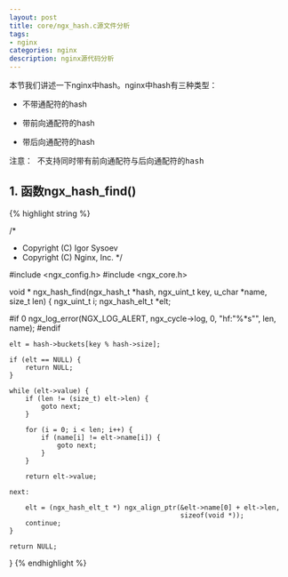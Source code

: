 ```yaml
---
layout: post
title: core/ngx_hash.c源文件分析
tags:
- nginx
categories: nginx
description: nginx源代码分析
---
```



本节我们讲述一下nginx中hash。nginx中hash有三种类型：

* 不带通配符的hash

* 带前向通配符的hash

* 带后向通配符的hash

<pre>
注意： 不支持同时带有前向通配符与后向通配符的hash
</pre>


<!-- more -->

## 1. 函数ngx_hash_find()
{% highlight string %}

/*
 * Copyright (C) Igor Sysoev
 * Copyright (C) Nginx, Inc.
 */


#include <ngx_config.h>
#include <ngx_core.h>


void *
ngx_hash_find(ngx_hash_t *hash, ngx_uint_t key, u_char *name, size_t len)
{
    ngx_uint_t       i;
    ngx_hash_elt_t  *elt;

#if 0
    ngx_log_error(NGX_LOG_ALERT, ngx_cycle->log, 0, "hf:\"%*s\"", len, name);
#endif

    elt = hash->buckets[key % hash->size];

    if (elt == NULL) {
        return NULL;
    }

    while (elt->value) {
        if (len != (size_t) elt->len) {
            goto next;
        }

        for (i = 0; i < len; i++) {
            if (name[i] != elt->name[i]) {
                goto next;
            }
        }

        return elt->value;

    next:

        elt = (ngx_hash_elt_t *) ngx_align_ptr(&elt->name[0] + elt->len,
                                               sizeof(void *));
        continue;
    }

    return NULL;
}
{% endhighlight %}

<br />
<br />


<br />
<br />
<br />

